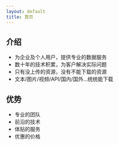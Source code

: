 ```yaml
---
layout: default
title: 首页
---
```


## 介绍

- 为企业及个人用户，提供专业的数据服务
- 数十年的技术积累，为客户解决实际问题
- 只有没上传的资源，没有不能下载的资源
- 文本/图片/视频/API/国内/国外...统统能下载

## 优势

- 专业的团队
- 前沿的技术
- 体贴的服务
- 优惠的价格


